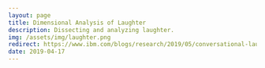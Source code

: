 ```yaml
---
layout: page
title: Dimensional Analysis of Laughter
description: Dissecting and analyzing laughter.
img: /assets/img/laughter.png
redirect: https://www.ibm.com/blogs/research/2019/05/conversational-laughter-ai/
date: 2019-04-17
---
```

